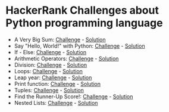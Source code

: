 # HackerRank Challenges about Python programming language

- A Very Big Sum: [Challenge](https://www.hackerrank.com/challenges/a-very-big-sum/problem) - [Solution](https://github.com/monoprosito/hackerrank_challenges/tree/master/Python/a_very_big_sum)
- Say "Hello, World!" with Python: [Challenge](https://www.hackerrank.com/challenges/py-hello-world/problem) - [Solution](https://github.com/monoprosito/hackerrank_challenges/tree/master/Python/say_hello_world_with_python)
- If - Else: [Challenge](https://www.hackerrank.com/challenges/py-if-else/problem) - [Solution](https://github.com/monoprosito/hackerrank_challenges/tree/master/Python/python_if_else)
- Arithmetic Operators: [Challenge](https://www.hackerrank.com/challenges/python-arithmetic-operators/problem) - [Solution](https://github.com/monoprosito/hackerrank_challenges/tree/master/Python/arithmetic_operators)
- Division: [Challenge](https://www.hackerrank.com/challenges/python-division/problem) - [Solution](https://github.com/monoprosito/hackerrank_challenges/tree/master/Python/python_division)
- Loops: [Challenge](https://www.hackerrank.com/challenges/python-loops/problem) - [Solution](https://github.com/monoprosito/hackerrank_challenges/tree/master/Python/loops)
- Leap year: [Challenge](https://www.hackerrank.com/challenges/write-a-function/problem) - [Solution](https://github.com/monoprosito/hackerrank_challenges/tree/master/Python/is_a_leap_year)
- Print function: [Challenge](https://www.hackerrank.com/challenges/python-print/problem) - [Solution](https://github.com/monoprosito/hackerrank_challenges/tree/master/Python/print_function)
- Tuples: [Challenge](https://www.hackerrank.com/challenges/python-tuples/problem) - [Solution](https://github.com/monoprosito/hackerrank_challenges/tree/master/Python/tuples)
- Find the Runner-Up Score!: [Challenge](https://www.hackerrank.com/challenges/find-second-maximum-number-in-a-list/problem) - [Solution](https://github.com/monoprosito/hackerrank_challenges/tree/master/Python/find_the_runner_up_score)
- Nested Lists: [Challenge](https://www.hackerrank.com/challenges/nested-list/problem) - [Solution](https://github.com/monoprosito/hackerrank_challenges/tree/master/Python/nested_lists)
